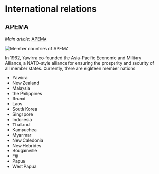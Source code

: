# International relations

## APEMA

_Main article:_ [APEMA](/yawirra/ir/APEMA.html)

![Member countries of APEMA](/yawirra/images/APEMA.jpg)

In 1962, Yawirra co-founded the Asia-Pacific Economic and Military Alliance, a NATO-style alliance for ensuring the prosperity and security of all member states. Currently, there are eighteen member nations:

-   Yawirra
-   New Zealand
-   Malaysia
-   the Philippines
-   Brunei
-   Laos
-   South Korea
-   Singapore
-   Indonesia
-   Thailand
-   Kampuchea
-   Myanmar
-   New Caledonia
-   New Hebrides
-   Bougainville
-   Fiji
-   Papua
-   West Papua
